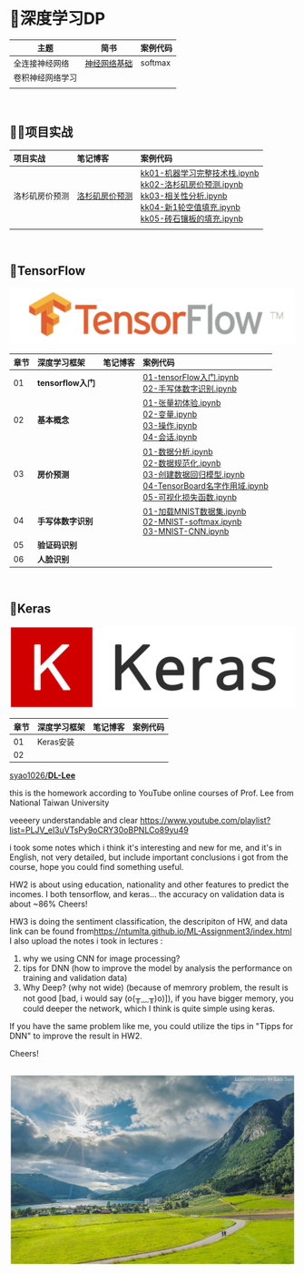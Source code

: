 # 🚀深度学习DP

| 主题 | 简书 | 案例代码 |
| ---- | ---- | ---- |
| 全连接神经网络 | [神经网络基础](https://www.jianshu.com/p/8270625492c4)<br/> | softmax |
| 卷积神经网络学习 | <br/> |  |
|          |                                                              |  |

<br>

## 🚵‍♂️项目实战

项目实战| 笔记博客 | 案例代码 
:--|:--|:--
洛杉矶房价预测 | [洛杉矶房价预测](https://www.jianshu.com/p/9de54d5d70d5) |[kk01-机器学习完整技术栈.ipynb](ex01-房价预测/kk01-机器学习完整技术栈.ipynb)<br>[kk02-洛杉矶房价预测.ipynb](ex01-房价预测/kk02-洛杉矶房价预测.ipynb)<br/>[kk03-相关性分析.ipynb](ex01-房价预测/kk03-相关性分析.ipynb)<br/>[kk04-新1轮空值填充.ipynb](ex01-房价预测/kk04-新1轮空值填充.ipynb)<br/>[kk05-砖石镶板的填充.ipynb](ex01-房价预测/kk05-砖石镶板的填充.ipynb)<br/>
 |  |

<br>

## 👾TensorFlow

![](images/tensorflow-logo.png)

|章节| 深度学习框架   | 笔记博客 | 案例代码 |
|:--| :------------- | :------- | :------- |
|01| **tensorflow入门** |          | [01-tensorFlow入门.ipynb](TensorFlow/ch01-tensorflow入门/01-tensorFlow入门.ipynb)<br>[02-手写体数字识别.ipynb](TensorFlow/ch01-tensorflow入门/02-手写体数字识别.ipynb) |
|02| **基本概念** |          | [01-张量初体验.ipynb](TensorFlow/ch02-基本概念/01-张量初体验.ipynb)<br>[02-变量.ipynb](TensorFlow/ch02-基本概念/02-变量.ipynb)<br/>[03-操作.ipynb](TensorFlow/ch02-基本概念/03-操作.ipynb)<br/>[04-会话.ipynb](TensorFlow/ch02-基本概念/04-会话.ipynb) |
|03| **房价预测** |          | [01-数据分析.ipynb](TensorFlow/ch03-房价预测/01-数据分析.ipynb)<br/>[02-数据规范化.ipynb](TensorFlow/ch03-房价预测/02-数据规范化.ipynb)<br/>[03-创建数据回归模型.ipynb](TensorFlow/ch03-房价预测/03-创建数据回归模型.ipynb)<br/>[04-TensorBoard名字作用域.ipynb](TensorFlow/ch03-房价预测/04-TensorBoard名字作用域.ipynb)<br/>[05-可视化损失函数.ipynb](TensorFlow/ch03-房价预测/05-可视化损失函数.ipynb) |
|04| **手写体数字识别** |  | [01-加载MNIST数据集.ipynb](TensorFlow/ch04-手写体识别/01-加载MNIST数据集.ipynb)<br>[02-MNIST-softmax.ipynb](TensorFlow/ch04-手写体识别/02-MNIST-softmax.ipynb)<br/>[03-MNIST-CNN.ipynb](TensorFlow/ch04-手写体识别/03-MNIST-CNN.ipynb) |
|05| **验证码识别** |  |  |
|06| **人脸识别** |  |  |
<br>



## 🍭Keras

![](images/keras-logo.png)

|章节 | 深度学习框架 | 笔记博客 | 案例代码 |
|--- | :----------- | :------- | :------- |
|01| Keras安装    |          |          |
| 02 |  |          |          |



[syao1026/**DL-Lee**](https://github.com/syao1026)

this is the homework according to YouTube online courses of Prof. Lee from National Taiwan University

veeeery understandable and clear <https://www.youtube.com/playlist?list=PLJV_el3uVTsPy9oCRY30oBPNLCo89yu49>

i took some notes which i think it's interesting and new for me, and it's in English, not very detailed, but include important conclusions i got from the course, hope you could find something useful.

HW2 is about using education, nationality and other features to predict the incomes. I both tensorflow, and keras... the accuracy on validation data is about ~86% Cheers!

HW3 is doing the sentiment classification, the descripiton of HW, and data link can be found from<https://ntumlta.github.io/ML-Assignment3/index.html> I also upload the notes i took in lectures :

1. why we using CNN for image processing?
2. tips for DNN (how to improve the model by analysis the performance on training and validation data)
3. Why Deep? (why not wide) (because of memrory problem, the result is not good [bad, i would say (o(╥﹏╥)o)]), if you have bigger memory, you could deeper the network, which I think is quite simple using keras.

If you have the same problem like me, you could utilize the tips in "Tipps for DNN" to improve the result in HW2.

Cheers!

```

```



<p align='center'>
<img src='ch01-神经网络/images/surface.jpg'>
</p>



